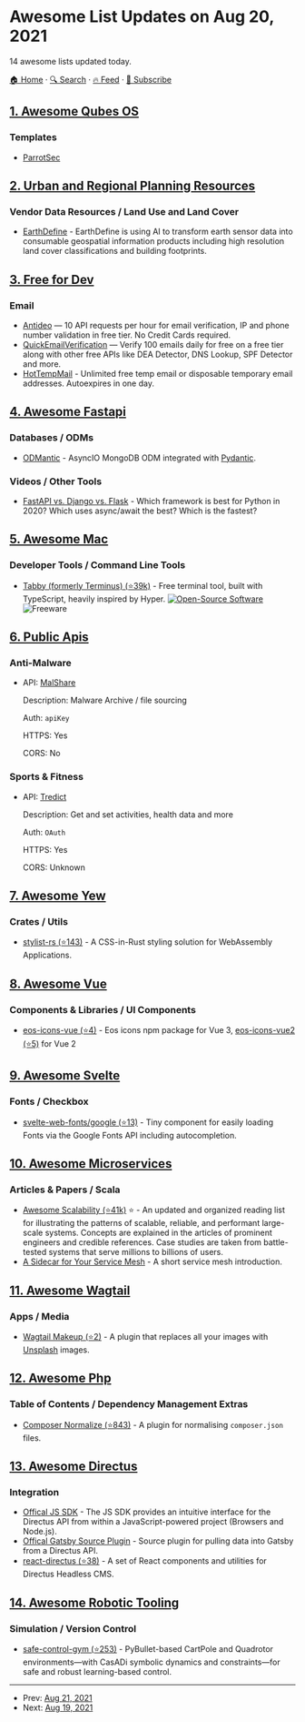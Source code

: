 # Awesome List Updates on Aug 20, 2021

14 awesome lists updated today.

[🏠 Home](/README.md) · [🔍 Search](https://test.trackawesomelist.com/search/) · [🔥 Feed](https://test.trackawesomelist.com/feed.xml) · [📮 Subscribe](https://trackawesomelist.us17.list-manage.com/subscribe?u=d2f0117aa829c83a63ec63c2f&id=36a103854c)



## [1. Awesome Qubes OS](/content/xn0px90/Awesome-Qubes-OS/README.md)

### Templates

*   [ParrotSec](https://www.parrotsec.org/docs/parrot-on-qubesos.html)

## [2. Urban and Regional Planning Resources](/content/APA-Technology-Division/urban-and-regional-planning-resources/README.md)

### Vendor Data Resources / Land Use and Land Cover

*   [EarthDefine](http://www.earthdefine.com/) - EarthDefine is using AI to transform earth sensor data into consumable geospatial information products including high resolution land cover classifications and building footprints.

## [3. Free for Dev](/content/ripienaar/free-for-dev/README.md)

### Email

*   [Antideo](https://www.antideo.com) — 10 API requests per hour for email verification, IP and phone number validation in free tier. No Credit Cards required.
*   [QuickEmailVerification](https://quickemailverification.com) — Verify 100 emails daily for free on a free tier along with other free APIs like DEA Detector, DNS Lookup, SPF Detector and more.
*   [HotTempMail](https://hottempmail.com/) - Unlimited free temp email or disposable temporary email addresses. Autoexpires in one day.

## [4. Awesome Fastapi](/content/mjhea0/awesome-fastapi/README.md)

### Databases / ODMs

*   [ODMantic](https://art049.github.io/odmantic/) - AsyncIO MongoDB ODM integrated with [Pydantic](https://pydantic-docs.helpmanual.io/).

### Videos / Other Tools

*   [FastAPI vs. Django vs. Flask](https://www.youtube.com/watch?v=9YBAOYQOzWs) - Which framework is best for Python in 2020? Which uses async/await the best? Which is the fastest?

## [5. Awesome Mac](/content/jaywcjlove/awesome-mac/README.md)

### Developer Tools / Command Line Tools

*   [Tabby (formerly Terminus) (⭐39k)](https://github.com/Eugeny/tabby) - Free terminal tool, built with TypeScript, heavily inspired by Hyper. [![Open-Source Software](https://jaywcjlove.github.io/sb/ico/min-oss.svg "Open Source Software")](https://github.com/Eugeny/terminus) ![Freeware](https://jaywcjlove.github.io/sb/ico/min-free.svg "Freeware")

## [6. Public Apis](/content/public-apis/public-apis/README.md)

### Anti-Malware

- API: [MalShare](https://malshare.com/doc.php)

  Description: Malware Archive / file sourcing

  Auth: `apiKey`

  HTTPS: Yes

  CORS: No



### Sports & Fitness

- API: [Tredict](https://www.tredict.com/blog/oauth_docs/)

  Description: Get and set activities, health data and more

  Auth: `OAuth`

  HTTPS: Yes

  CORS: Unknown



## [7. Awesome Yew](/content/jetli/awesome-yew/README.md)

### Crates / Utils

*   [stylist-rs (⭐143)](https://github.com/futursolo/stylist-rs) - A CSS-in-Rust styling solution for WebAssembly Applications.

## [8. Awesome Vue](/content/vuejs/awesome-vue/README.md)

### Components & Libraries / UI Components

*   [eos-icons-vue (⭐4)](https://github.com/EOS-uiux-Solutions/eos-icons-vue) - Eos icons npm package for Vue 3, [eos-icons-vue2 (⭐5)](https://github.com/EOS-uiux-Solutions/eos-icons-vue2) for Vue 2

## [9. Awesome Svelte](/content/TheComputerM/awesome-svelte/README.md)

### Fonts / Checkbox

*   [svelte-web-fonts/google (⭐13)](https://github.com/svelte-web-fonts/google) - Tiny component for easily loading Fonts via the Google Fonts API including autocompletion.

## [10. Awesome Microservices](/content/mfornos/awesome-microservices/README.md)

### Articles & Papers / Scala

*   [Awesome Scalability (⭐41k)](https://github.com/binhnguyennus/awesome-scalability) :star: - An updated and organized reading list for illustrating the patterns of scalable, reliable, and performant large-scale systems. Concepts are explained in the articles of prominent engineers and credible references. Case studies are taken from battle-tested systems that serve millions to billions of users.
*   [A Sidecar for Your Service Mesh](https://www.abhishek-tiwari.com/a-sidecar-for-your-service-mesh/) - A short service mesh introduction.

## [11. Awesome Wagtail](/content/springload/awesome-wagtail/README.md)

### Apps / Media

*   [Wagtail Makeup (⭐2)](https://github.com/kevinhowbrook/wagtail-makeup) - A plugin that replaces all your images with [Unsplash](https://unsplash.com/) images.

## [12. Awesome Php](/content/ziadoz/awesome-php/README.md)

### Table of Contents / Dependency Management Extras

*   [Composer Normalize (⭐843)](https://github.com/ergebnis/composer-normalize) - A plugin for normalising `composer.json` files.

## [13. Awesome Directus](/content/directus-community/awesome-directus/README.md)

### Integration

*   [Offical JS SDK](https://www.npmjs.com/package/@directus/sdk) - The JS SDK provides an intuitive interface for the Directus API from within a JavaScript-powered project (Browsers and Node.js).
*   [Offical Gatsby Source Plugin](https://www.npmjs.com/package/@directus/gatsby-source-directus) - Source plugin for pulling data into Gatsby from a Directus API.
*   [react-directus (⭐38)](https://github.com/gremo/react-directus) - A set of React components and utilities for Directus Headless CMS.

## [14. Awesome Robotic Tooling](/content/protontypes/awesome-robotic-tooling/README.md)

### Simulation / Version Control

*   [safe-control-gym (⭐253)](https://github.com/utiasDSL/safe-control-gym) - PyBullet-based CartPole and Quadrotor environments—with CasADi symbolic dynamics and constraints—for safe and robust learning-based control.

---

- Prev: [Aug 21, 2021](/content/2021/08/21/README.md)
- Next: [Aug 19, 2021](/content/2021/08/19/README.md)